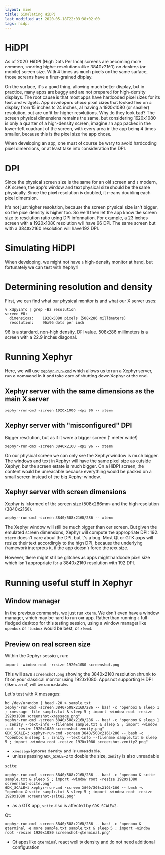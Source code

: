 ```yaml
---
layout: mine
title: Simulating HiDPI
last_modified_at: 2020-05-18T22:03:38+02:00
tags: hidpi
---
```


# HiDPI

As of 2020, HiDPI (High Dots Per Inch) screens are becoming more common, sporting higher resolutions (like 3840x2160) on desktop (or mobile) screen size.
With 4 times as much pixels on the same surface, those screens have a finer-grained display.

On the surface, it's a good thing, allowing much better display, but in practice, many apps are buggy and are not prepared for high-density displays.
The root cause is that most apps have hardcoded pixel sizes for its text and widgets. App developers chose pixel sizes that looked fine on a display from 15 inches to 24 inches, all having a 1920x1080 (or smaller) resolution, but are unfit for higher resolutions.
Why do they look bad? The screen physical dimensions remains the same, but considering 1920x1080 is only a quarter of a high-density screen, imagine an app packed in the lower-left quadrant of the screen, with every area in the app being 4 times smaller, because this is the pixel size the app chose.

When developing an app, one must of course be wary to avoid hardcoding pixel dimensions, or at least take into consideration the DPI.

# DPI

Since the physical screen size is the same for an old screen and a modern, 4K screen, the app's window and text physical size should be the same physically.
Since the pixel resolution is doubled, it means doubling each pixel dimension.

It's not just higher resolution, because the screen physical size isn't bigger, so the pixel density is higher too.
So we'll then let the app know the screen size to resolution ratio using DPI information.
For example, a 23 inches screen with a 1920x1080 resolution will have 96 DPI. The same screen but with a 3840x2160 resolution will have 192 DPI.

# Simulating HiDPI

When developing, we might not have a high-density monitor at hand, but fortunately we can test with Xephyr!

# Determining resolution and density

First, we can find what our physical monitor is and what our X server uses:

	% xdpyinfo | grep -B2 resolution
	screen #0:
	  dimensions:    1920x1080 pixels (508x286 millimeters)
	  resolution:    96x96 dots per inch

96 is a standard, non-high density, DPI value.
508x286 millimeters is a screen with a 22.9 inches diagonal.

# Running Xephyr

Here, we will use [`xephyr-run-cmd`](https://gitlab.com/hydrargyrum/attic/blob/master/xephyr-run-cmd/xephyr-run-cmd) which allows us to run a Xephyr server, run a command in it and take care of shutting down Xephyr at the end.

## Xephyr server with the same dimensions as the main X server

	xephyr-run-cmd -screen 1920x1080 -dpi 96 -- xterm

## Xephyr server with "misconfigured" DPI

Bigger resolution, but as if it were a bigger screen (1 meter wide!):

	xephyr-run-cmd -screen 3840x2160 -dpi 96 -- xterm

On our physical screen we can only see the Xephyr window is much bigger.
The windows and text in Xephyr will have the same pixel size as outside Xephyr, but the screen estate is much bigger.
On a HiDPI screen, the content would be unreadable because everything would be packed on a small screen instead of the big Xephyr window.

## Xephyr server with screen dimensions

Xephyr is informed of the screen size (508x286mm) and the high resolution (3840x2160).

	xephyr-run-cmd -screen 3840/508x2160/286 -- xterm

The Xephyr window will still be much bigger than our screen. But given the emulated screen dimensions, Xephyr will compute the appropriate DPI: 192.
`xterm` doesn't care about the DPI, but it's a bug. Most Qt or GTK apps will resize their text accordingly to the high DPI, because the underlying framework interprets it, if the app doesn't force the text size.

However, there might still be glitches as apps might hardcode pixel size which isn't appropriate for a 3840x2160 resolution with 192 DPI.

# Running useful stuff in Xephyr

## Window manager
In the previous commands, we just run `xterm`. We don't even have a window manager, which may be hard to run our app.
Rather than running a full-fledged desktop for this testing session, using a window manager like `openbox` or `fluxbox` would be best, or `xfwm4`.

## Preview on real screen size

Within the Xephyr session, run:

	import -window root -resize 1920x1080 screenshot.png

This will save `screenshot.png` showing the 3840x2160 resolution shrunk to fit on your classical monitor using 1920x1080. Apps not supporting HiDPI (like `xterm`!) will be unreadable.

Let's test with X messages:

	hd /dev/urandom | head -20 > sample.txt
	xephyr-run-cmd -screen 3840/508x2160/286 -- bash -c "openbox & sleep 1 ; xmessage -file sample.txt & sleep 5 ; import -window root -resize 1920x1080 screenshot-xmessage.png"
	xephyr-run-cmd -screen 3840/508x2160/286 -- bash -c "openbox & sleep 1 ; zenity --text-info --filename sample.txt & sleep 5 ; import -window root -resize 1920x1080 screenshot-zenity.png"
	GDK_SCALE=2 xephyr-run-cmd -screen 3840/508x2160/286 -- bash -c "openbox & sleep 1 ; zenity --text-info --filename sample.txt & sleep 5 ; import -window root -resize 1920x1080 screenshot-zenity2.png"

* `xmessage` ignores density and is unreadable.
* unless passing `GDK_SCALE=2` to double the size, `zenity` is also unreadable

`scite`:

	xephyr-run-cmd -screen 3840/508x2160/286 -- bash -c "openbox & scite sample.txt & sleep 5 ; import -window root -resize 1920x1080 screenshot-scite.png"
	GDK_SCALE=2 xephyr-run-cmd -screen 3840/508x2160/286 -- bash -c "openbox & scite sample.txt & sleep 5 ; import -window root -resize 1920x1080 screenshot-scite2.png"

* as a GTK app, `scite` also is affected by `GDK_SCALE=2`.

Qt:

	xephyr-run-cmd -screen 3840/508x2160/286 -- bash -c "openbox & qterminal -e more sample.txt sample.txt & sleep 5 ; import -window root -resize 1920x1080 screenshot-qterminal.png"

* Qt apps like `qterminal` react well to density and do not need additional configuration

